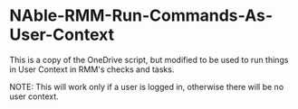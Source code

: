 # NAble-RMM-Run-Commands-As-User-Context
This is a copy of the OneDrive script, but modified to be used to run things in User Context in RMM's checks and tasks.

NOTE: This will work only if a user is logged in, otherwise there will be no user context.

